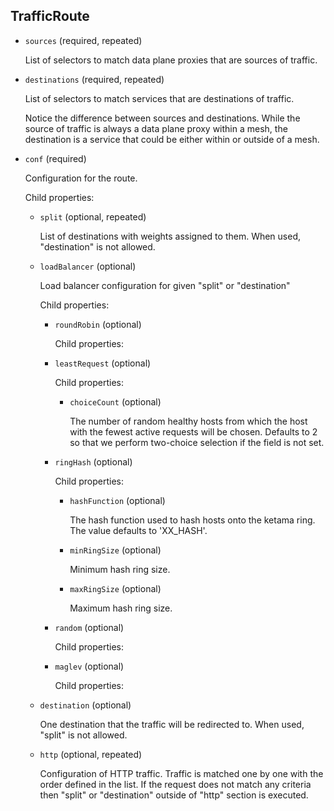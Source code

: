 ## TrafficRoute

- `sources` (required, repeated)

    List of selectors to match data plane proxies that are sources of traffic.

- `destinations` (required, repeated)

    List of selectors to match services that are destinations of traffic.
    
    Notice the difference between sources and destinations.
    While the source of traffic is always a data plane proxy within a mesh,
    the destination is a service that could be either within or outside
    of a mesh.

- `conf` (required)

    Configuration for the route.

    Child properties:    
    
    - `split` (optional, repeated)
    
        List of destinations with weights assigned to them.
        When used, "destination" is not allowed.    
    
    - `loadBalancer` (optional)
    
        Load balancer configuration for given "split" or "destination"
    
        Child properties:    
        
        - `roundRobin` (optional)
        
            Child properties:    
        
        - `leastRequest` (optional)
        
            Child properties:    
            
            - `choiceCount` (optional)
            
                The number of random healthy hosts from which the host with the fewest
                active requests will be chosen. Defaults to 2 so that we perform
                two-choice selection if the field is not set.    
        
        - `ringHash` (optional)
        
            Child properties:    
            
            - `hashFunction` (optional)
            
                The hash function used to hash hosts onto the ketama ring. The value
                defaults to 'XX_HASH'.    
            
            - `minRingSize` (optional)
            
                Minimum hash ring size.    
            
            - `maxRingSize` (optional)
            
                Maximum hash ring size.    
        
        - `random` (optional)
        
            Child properties:    
        
        - `maglev` (optional)
        
            Child properties:    
    
    - `destination` (optional)
    
        One destination that the traffic will be redirected to.
        When used, "split" is not allowed.    
    
    - `http` (optional, repeated)
    
        Configuration of HTTP traffic. Traffic is matched one by one with the
        order defined in the list. If the request does not match any criteria
        then "split" or "destination" outside of "http" section is executed.

